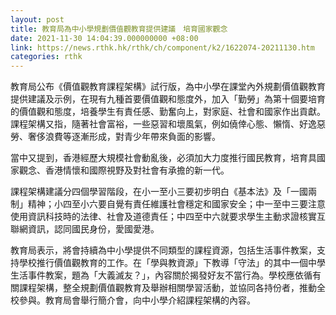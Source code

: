 ```yaml
---
layout: post
title: 教育局為中小學規劃價值觀教育提供建議　培育國家觀念
date: 2021-11-30 14:04:39.000000000 +08:00
link: https://news.rthk.hk/rthk/ch/component/k2/1622074-20211130.htm
categories: rthk
---
```


教育局公布《價值觀教育課程架構》試行版，為中小學在課堂內外規劃價值觀教育提供建議及示例，在現有九種首要價值觀和態度外，加入「勤勞」為第十個要培育的價值觀和態度，培養學生有責任感、勤奮向上，對家庭、社會和國家作出貢獻。課程架構又指，隨著社會富裕，一些惡習和壞風氣，例如僥倖心態、懶惰、好逸惡勞、奢侈浪費等逐漸形成，對青少年帶來負面的影響。

當中又提到，香港經歷大規模社會動亂後，必須加大力度推行國民教育，培育具國家觀念、香港情懷和國際視野及對社會有承擔的新一代。

課程架構建議分四個學習階段，在小一至小三要初步明白《基本法》及「一國兩制」精神；小四至小六要自覺有責任維護社會穩定和國家安全；中一至中三要注意使用資訊科技時的法律、社會及道德責任；中四至中六就要求學生主動求證核實互聯網資訊，認同國民身份，愛國愛港。

教育局表示，將會持續為中小學提供不同類型的課程資源，包括生活事件教案，支持學校推行價值觀教育的工作。在「學與教資源」下教導「守法」的其中一個中學生活事件教案，題為「大義滅友？」，內容關於揭發好友不當行為。學校應依循有關課程架構，整全規劃價值觀教育及舉辦相關學習活動，並協同各持份者，推動全校參與。教育局會舉行簡介會，向中小學介紹課程架構的內容。
